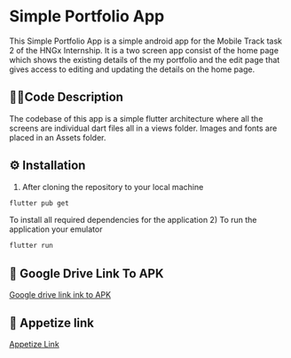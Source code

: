 # Simple Portfolio App

This Simple Portfolio App is a simple android app for the Mobile Track task 2 of the HNGx Internship. 
It is a two screen app consist of the home page which shows the existing details of the my portfolio
and the edit page that gives access to editing and updating the  details on the home page.

## 👨‍💻Code Description

The codebase of this app is a simple flutter architecture where all the screens are individual dart 
files all in a views folder. Images and fonts are placed in an Assets folder.

## ⚙️ Installation
1) After cloning the repository to your local machine
```bash
flutter pub get
```
To install all required dependencies for the application
2) To run the application your emulator
```bash
flutter run
```
## 🔗 Google Drive Link To APK

[Google drive link ink to APK](https://drive.google.com/file/d/15Bau8WpbQa-RFj5ZHJb5AF2lSNchJzf7/view?usp=sharing)

## 📱 Appetize link

[Appetize Link](https://appetize.io/app/hllltdlu34qlbulfmesjrygn4y?device=pixel4&osVersion=11.0&scale=75)